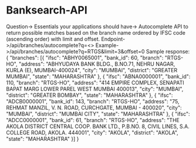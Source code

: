 # Banksearch-API
Question->
Essentials your applications should have->
Autocomplete API to return possible matches based on the branch name ordered by IFSC code (ascending order) with limit and offset.
Endpoint->/api/branches/autocomplete?q=<>
Example->/api/branches/autocomplete?q=RTGS&limit=3&offset=0
Sample response: 
{
 "branches": [{
   "ifsc": "ABHY0065001",
   "bank_id": 60,
   "branch": "RTGS-HO",
   "address": "ABHYUDAYA BANK BLDG., B.NO.71, NEHRU NAGAR, KURLA (E), MUMBAI-400024",
   "city": "MUMBAI",
   "district": "GREATER MUMBAI",
   "state": "MAHARASHTRA"
 }, {
   "ifsc": "ABNA0000001",
   "bank_id": 110,
   "branch": "RTGS-HO",
   "address": "414 EMPIRE COMPLEX, SENAPATI BAPAT MARG LOWER PAREL WEST MUMBAI 400013",
   "city": "MUMBAI",
   "district": "GREATER BOMBAY",
   "state": "MAHARASHTRA"
 }, {
   "ifsc": "ADCB0000001",
   "bank_id": 143,
   "branch": "RTGS-HO",
   "address": "75, REHMAT MANZIL, V. N. ROAD, CURCHGATE, MUMBAI - 400020",
   "city": "MUMBAI",
   "district": "MUMBAI CITY",
   "state": "MAHARASHTRA"
 }, {
   "ifsc": "ADCC0000001",
   "bank_id": 61,
   "branch": "RTGS-HO",
   "address": "THE AKOLA DISTRICT CENTRAL COOP. BANK LTD., P.B.NO. 8, CIVIL LINES, S.A. COLLEGE ROAD, AKOLA. 444001",
   "city": "AKOLA",
   "district": "AKOLA",
   "state": "MAHARASHTRA"
 }]
}
